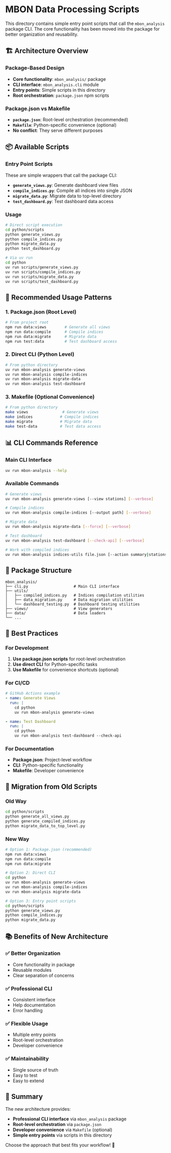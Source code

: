 # MBON Data Processing Scripts

This directory contains simple entry point scripts that call the `mbon_analysis` package CLI. The core functionality has been moved into the package for better organization and reusability.

## 🏗️ **Architecture Overview**

### **Package-Based Design**
- **Core functionality**: `mbon_analysis/` package
- **CLI interface**: `mbon_analysis.cli` module
- **Entry points**: Simple scripts in this directory
- **Root orchestration**: `package.json` npm scripts

### **Package.json vs Makefile**
- **`package.json`**: Root-level orchestration (recommended)
- **`Makefile`**: Python-specific convenience (optional)
- **No conflict**: They serve different purposes

## 📦 **Available Scripts**

### **Entry Point Scripts**
These are simple wrappers that call the package CLI:

- **`generate_views.py`**: Generate dashboard view files
- **`compile_indices.py`**: Compile all indices into single JSON
- **`migrate_data.py`**: Migrate data to top-level directory
- **`test_dashboard.py`**: Test dashboard data access

### **Usage**
```bash
# Direct script execution
cd python/scripts
python generate_views.py
python compile_indices.py
python migrate_data.py
python test_dashboard.py

# Via uv run
cd python
uv run scripts/generate_views.py
uv run scripts/compile_indices.py
uv run scripts/migrate_data.py
uv run scripts/test_dashboard.py
```

## 🚀 **Recommended Usage Patterns**

### **1. Package.json (Root Level)**
```bash
# From project root
npm run data:views        # Generate all views
npm run data:compile      # Compile indices
npm run data:migrate      # Migrate data
npm run test:data         # Test dashboard access
```

### **2. Direct CLI (Python Level)**
```bash
# From python directory
uv run mbon-analysis generate-views
uv run mbon-analysis compile-indices
uv run mbon-analysis migrate-data
uv run mbon-analysis test-dashboard
```

### **3. Makefile (Optional Convenience)**
```bash
# From python directory
make views               # Generate views
make indices            # Compile indices
make migrate            # Migrate data
make test-data          # Test data access
```

## 📊 **CLI Commands Reference**

### **Main CLI Interface**
```bash
uv run mbon-analysis --help
```

### **Available Commands**
```bash
# Generate views
uv run mbon-analysis generate-views [--view stations] [--verbose]

# Compile indices
uv run mbon-analysis compile-indices [--output path] [--verbose]

# Migrate data
uv run mbon-analysis migrate-data [--force] [--verbose]

# Test dashboard
uv run mbon-analysis test-dashboard [--check-api] [--verbose]

# Work with compiled indices
uv run mbon-analysis indices-utils file.json [--action summary|stations|export]
```

## 🔧 **Package Structure**

```
mbon_analysis/
├── cli.py                    # Main CLI interface
├── utils/
│   ├── compiled_indices.py   # Indices compilation utilities
│   ├── data_migration.py     # Data migration utilities
│   └── dashboard_testing.py  # Dashboard testing utilities
├── views/                    # View generators
├── data/                     # Data loaders
└── ...
```

## 🎯 **Best Practices**

### **For Development**
1. **Use package.json scripts** for root-level orchestration
2. **Use direct CLI** for Python-specific tasks
3. **Use Makefile** for convenience shortcuts (optional)

### **For CI/CD**
```yaml
# GitHub Actions example
- name: Generate Views
  run: |
    cd python
    uv run mbon-analysis generate-views

- name: Test Dashboard
  run: |
    cd python
    uv run mbon-analysis test-dashboard --check-api
```

### **For Documentation**
- **Package.json**: Project-level workflow
- **CLI**: Python-specific functionality
- **Makefile**: Developer convenience

## 🔄 **Migration from Old Scripts**

### **Old Way**
```bash
cd python/scripts
python generate_all_views.py
python generate_compiled_indices.py
python migrate_data_to_top_level.py
```

### **New Way**
```bash
# Option 1: Package.json (recommended)
npm run data:views
npm run data:compile
npm run data:migrate

# Option 2: Direct CLI
cd python
uv run mbon-analysis generate-views
uv run mbon-analysis compile-indices
uv run mbon-analysis migrate-data

# Option 3: Entry point scripts
cd python/scripts
python generate_views.py
python compile_indices.py
python migrate_data.py
```

## 📚 **Benefits of New Architecture**

### ✅ **Better Organization**
- Core functionality in package
- Reusable modules
- Clear separation of concerns

### ✅ **Professional CLI**
- Consistent interface
- Help documentation
- Error handling

### ✅ **Flexible Usage**
- Multiple entry points
- Root-level orchestration
- Developer convenience

### ✅ **Maintainability**
- Single source of truth
- Easy to test
- Easy to extend

## 🎉 **Summary**

The new architecture provides:
- **Professional CLI interface** via `mbon_analysis` package
- **Root-level orchestration** via `package.json`
- **Developer convenience** via `Makefile` (optional)
- **Simple entry points** via scripts in this directory

Choose the approach that best fits your workflow! 🚀
